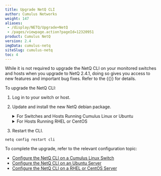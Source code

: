 ```yaml
---
title: Upgrade NetQ CLI
author: Cumulus Networks
weight: 147
aliases:
 - /display/NETQ/Upgrade+NetQ
 - /pages/viewpage.action?pageId=12320951
product: Cumulus NetQ
version: 2.4
imgData: cumulus-netq
siteSlug: cumulus-netq
toc: 4
---
```

While it is not required to upgrade the NetQ CLI on your monitored switches and hosts when you upgrade to NetQ 2.4.1, doing so gives you access to new features and important bug fixes. Refer to the {{<exlink url="https://support.cumulusnetworks.com/hc/en-us/articles/360041040413" text="release notes">}} for details.

To upgrade the NetQ CLI:

1. Log in to your switch or host.

2. Update and install the new NetQ debian package.

    <details><summary>For Switches and Hosts Running Cumulus Linux or Ubuntu</summary>

    ```
    sudo apt-get update
    sudo apt-get install -y netq-apps
    ```

    </details>
    <details><summary>For Hosts Running RHEL or CentOS</summary>

    ```
    sudo yum update
    sudo yum install netq-apps
    ```

    </details>

3. Restart the CLI.

```
netq config restart cli
```

To complete the upgrade, refer to the relevant configuration topic:

- [Configure the NetQ CLI on a Cumulus Linux Switch](../../Install-NetQ/Install-NetQ-CLI/Install-NetQ-CLI-on-CL/#configure-the-netq-cli-on-a-cumulus-linux-switch)
- [Configure the NetQ CLI on an Ubuntu Server](../../Install-NetQ/Install-NetQ-CLI/Install-NetQ-CLI-on-Ubuntu/#configure-the-netq-cli-on-an-ubuntu-server)
- [Configure the NetQ CLI on a RHEL or CentOS Server](../../Install-NetQ/Install-NetQ-CLI/Install-NetQ-CLI-on-RHEL/#configure-the-netq-cli-on-a-rhel-or-centos-server)

<!-- - {{<link title="Configure the NetQ CLI on a Cumulus Linux Switch">}}
- {{<link title="Configure the NetQ CLI on an Ubuntu Server">}}
- {{<link title="Configure the NetQ CLI on a RHEL or CentOS Server">}} -->
